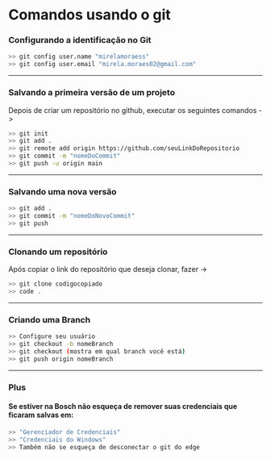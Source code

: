 # Comandos usando o git

### Configurando a identificação no Git

```bash
>> git config user.name "mirelamoraess"
>> git config user.email "mirela.moraes02@gmail.com"
```
---

### Salvando a primeira versão de um projeto

Depois de criar um repositório no github, executar os seguintes comandos ->

```bash
>> git init
>> git add .
>> git remote add origin https://github.com/seuLinkDoRepositorio
>> git commit -m "nomeDoCommit"
>> git push -u origin main
```
---

### Salvando uma nova versão
```bash
>> git add .
>> git commit -m "nomeDoNovoCommit"
>> git push
```
---

### Clonando um repositório

Após copiar o link do repositório que deseja clonar, fazer ->
```bash
>> git clone codigocopiado
>> code .
```
---

### Criando uma Branch
```bash
>> Configure seu usuário
>> git checkout -b nomeBranch
>> git checkout (mostra em qual branch você está)
>> git push origin nomeBranch
```
---

### Plus

#### Se estiver na Bosch não esqueça de remover suas credenciais que ficaram salvas em:
```bash
>> "Gerenciador de Credenciais"
>> "Credenciais do Windows"
>> Também não se esqueça de desconectar o git do edge
```
